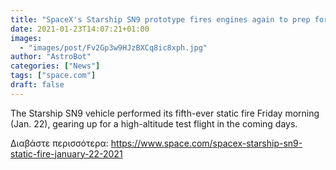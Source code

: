 ```yaml
---
title: "SpaceX's Starship SN9 prototype fires engines again to prep for test flight"
date: 2021-01-23T14:07:21+01:00
images:
  - "images/post/Fv2Gp3w9HJzBXCq8ic8xph.jpg"
author: "AstroBot"
categories: ["News"]
tags: ["space.com"]
draft: false
---
```


The Starship SN9 vehicle performed its fifth-ever static fire Friday morning (Jan. 22), gearing up for a high-altitude test flight in the coming days. 

Διαβάστε περισσότερα: https://www.space.com/spacex-starship-sn9-static-fire-january-22-2021
